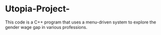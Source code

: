 # Utopia-Project-
This code is a C++ program that uses a menu-driven system to explore the gender wage gap in various professions.
